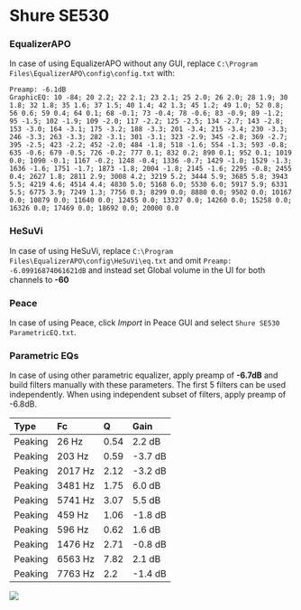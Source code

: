 # Shure SE530

### EqualizerAPO
In case of using EqualizerAPO without any GUI, replace `C:\Program Files\EqualizerAPO\config\config.txt`
with:
```
Preamp: -6.1dB
GraphicEQ: 10 -84; 20 2.2; 22 2.1; 23 2.1; 25 2.0; 26 2.0; 28 1.9; 30 1.8; 32 1.8; 35 1.6; 37 1.5; 40 1.4; 42 1.3; 45 1.2; 49 1.0; 52 0.8; 56 0.6; 59 0.4; 64 0.1; 68 -0.1; 73 -0.4; 78 -0.6; 83 -0.9; 89 -1.2; 95 -1.5; 102 -1.9; 109 -2.0; 117 -2.2; 125 -2.5; 134 -2.7; 143 -2.8; 153 -3.0; 164 -3.1; 175 -3.2; 188 -3.3; 201 -3.4; 215 -3.4; 230 -3.3; 246 -3.3; 263 -3.3; 282 -3.1; 301 -3.1; 323 -2.9; 345 -2.8; 369 -2.7; 395 -2.5; 423 -2.2; 452 -2.0; 484 -1.8; 518 -1.6; 554 -1.3; 593 -0.8; 635 -0.6; 679 -0.5; 726 -0.2; 777 0.1; 832 0.2; 890 0.1; 952 0.1; 1019 0.0; 1090 -0.1; 1167 -0.2; 1248 -0.4; 1336 -0.7; 1429 -1.0; 1529 -1.3; 1636 -1.6; 1751 -1.7; 1873 -1.8; 2004 -1.8; 2145 -1.6; 2295 -0.8; 2455 0.4; 2627 1.8; 2811 2.9; 3008 4.2; 3219 5.2; 3444 5.9; 3685 5.8; 3943 5.5; 4219 4.6; 4514 4.4; 4830 5.0; 5168 6.0; 5530 6.0; 5917 5.9; 6331 5.5; 6775 3.9; 7249 1.3; 7756 0.3; 8299 0.0; 8880 0.0; 9502 0.0; 10167 0.0; 10879 0.0; 11640 0.0; 12455 0.0; 13327 0.0; 14260 0.0; 15258 0.0; 16326 0.0; 17469 0.0; 18692 0.0; 20000 0.0
```

### HeSuVi
In case of using HeSuVi, replace `C:\Program Files\EqualizerAPO\config\HeSuVi\eq.txt` and omit `Preamp:
-6.09916874061621dB` and instead set Global volume in the UI for both channels to **-60**

### Peace
In case of using Peace, click *Import* in Peace GUI and select `Shure SE530 ParametricEQ.txt`.

### Parametric EQs
In case of using other parametric equalizer, apply preamp of **-6.7dB** and build filters manually
with these parameters. The first 5 filters can be used independently.
When using independent subset of filters, apply preamp of -6.8dB.

| Type    | Fc      |    Q | Gain    |
|:--------|:--------|:-----|:--------|
| Peaking | 26 Hz   | 0.54 | 2.2 dB  |
| Peaking | 203 Hz  | 0.59 | -3.7 dB |
| Peaking | 2017 Hz | 2.12 | -3.2 dB |
| Peaking | 3481 Hz | 1.75 | 6.0 dB  |
| Peaking | 5741 Hz | 3.07 | 5.5 dB  |
| Peaking | 459 Hz  | 1.06 | -1.8 dB |
| Peaking | 596 Hz  | 0.62 | 1.6 dB  |
| Peaking | 1476 Hz | 2.71 | -0.8 dB |
| Peaking | 6563 Hz | 7.82 | 2.1 dB  |
| Peaking | 7763 Hz | 2.2  | -1.4 dB |

![](https://raw.githubusercontent.com/jaakkopasanen/AutoEq/master/results/innerfidelity/sbaf-serious/Shure%20SE530/Shure%20SE530.png)